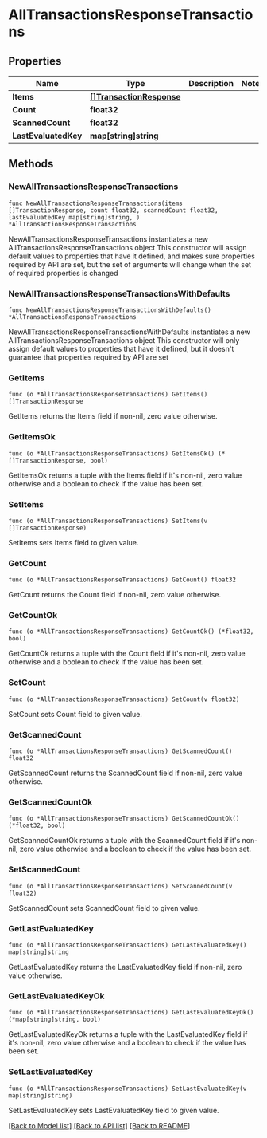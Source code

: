 # AllTransactionsResponseTransactions

## Properties

Name | Type | Description | Notes
------------ | ------------- | ------------- | -------------
**Items** | [**[]TransactionResponse**](TransactionResponse.md) |  | 
**Count** | **float32** |  | 
**ScannedCount** | **float32** |  | 
**LastEvaluatedKey** | **map[string]string** |  | 

## Methods

### NewAllTransactionsResponseTransactions

`func NewAllTransactionsResponseTransactions(items []TransactionResponse, count float32, scannedCount float32, lastEvaluatedKey map[string]string, ) *AllTransactionsResponseTransactions`

NewAllTransactionsResponseTransactions instantiates a new AllTransactionsResponseTransactions object
This constructor will assign default values to properties that have it defined,
and makes sure properties required by API are set, but the set of arguments
will change when the set of required properties is changed

### NewAllTransactionsResponseTransactionsWithDefaults

`func NewAllTransactionsResponseTransactionsWithDefaults() *AllTransactionsResponseTransactions`

NewAllTransactionsResponseTransactionsWithDefaults instantiates a new AllTransactionsResponseTransactions object
This constructor will only assign default values to properties that have it defined,
but it doesn't guarantee that properties required by API are set

### GetItems

`func (o *AllTransactionsResponseTransactions) GetItems() []TransactionResponse`

GetItems returns the Items field if non-nil, zero value otherwise.

### GetItemsOk

`func (o *AllTransactionsResponseTransactions) GetItemsOk() (*[]TransactionResponse, bool)`

GetItemsOk returns a tuple with the Items field if it's non-nil, zero value otherwise
and a boolean to check if the value has been set.

### SetItems

`func (o *AllTransactionsResponseTransactions) SetItems(v []TransactionResponse)`

SetItems sets Items field to given value.


### GetCount

`func (o *AllTransactionsResponseTransactions) GetCount() float32`

GetCount returns the Count field if non-nil, zero value otherwise.

### GetCountOk

`func (o *AllTransactionsResponseTransactions) GetCountOk() (*float32, bool)`

GetCountOk returns a tuple with the Count field if it's non-nil, zero value otherwise
and a boolean to check if the value has been set.

### SetCount

`func (o *AllTransactionsResponseTransactions) SetCount(v float32)`

SetCount sets Count field to given value.


### GetScannedCount

`func (o *AllTransactionsResponseTransactions) GetScannedCount() float32`

GetScannedCount returns the ScannedCount field if non-nil, zero value otherwise.

### GetScannedCountOk

`func (o *AllTransactionsResponseTransactions) GetScannedCountOk() (*float32, bool)`

GetScannedCountOk returns a tuple with the ScannedCount field if it's non-nil, zero value otherwise
and a boolean to check if the value has been set.

### SetScannedCount

`func (o *AllTransactionsResponseTransactions) SetScannedCount(v float32)`

SetScannedCount sets ScannedCount field to given value.


### GetLastEvaluatedKey

`func (o *AllTransactionsResponseTransactions) GetLastEvaluatedKey() map[string]string`

GetLastEvaluatedKey returns the LastEvaluatedKey field if non-nil, zero value otherwise.

### GetLastEvaluatedKeyOk

`func (o *AllTransactionsResponseTransactions) GetLastEvaluatedKeyOk() (*map[string]string, bool)`

GetLastEvaluatedKeyOk returns a tuple with the LastEvaluatedKey field if it's non-nil, zero value otherwise
and a boolean to check if the value has been set.

### SetLastEvaluatedKey

`func (o *AllTransactionsResponseTransactions) SetLastEvaluatedKey(v map[string]string)`

SetLastEvaluatedKey sets LastEvaluatedKey field to given value.



[[Back to Model list]](../README.md#documentation-for-models) [[Back to API list]](../README.md#documentation-for-api-endpoints) [[Back to README]](../README.md)


